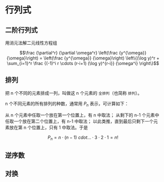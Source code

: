 # 行列式

## 二阶行列式

用消元法解二元线性方程组

<!-- $$\begin{cases} a_11 x_1 + a_12 x_2 = b_1 & a_21 x_1 + a_22 x_2 = b_2 & \end{cases}$$ -->

$$\frac {\partial^r} {\partial \omega^r} \left(\frac {y^{\omega}} {\omega}\right)
= \left(\frac {y^{\omega}} {\omega}\right) \left\{(\log y)^r + \sum_{i=1}^r \frac {(-1)^i r \cdots (r-i+1) (\log y)^{r-i}} {\omega^i} \right\}$$

## 排列

把 n 个不同的元素排成一列，叫做这 n 个元素的 `全排列`（也简称 `排列`）。

n 个不同元素的所有排列的种数，通常用 $P_n$ 表示，可计算如下：

从 n 个元素中任取一个放在第一个位置上，有 n 中取法；
从剩下的 n-1 个元素中任取一个放在第二个位置上，有 n-1 中取法；
以此类推，直到最后只剩下一个元素放在第 n 个位置上，只有 1 中取法。于是

$$P_n = n \cdot (n-1) \ cdot … \cdot 3 \cdot 2 \cdot 1 = n!$$

## 逆序数

## 对换
